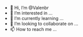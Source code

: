 - 👋 Hi, I’m @Valenbr
- 👀 I’m interested in ...
- 🌱 I’m currently learning ...
- 💞️ I’m looking to collaborate on ...
- 📫 How to reach me ...

<!---
Valenbr/Valenbr is a ✨ special ✨ repository because its `README.md` (this file) appears on your GitHub profile.
You can click the Preview link to take a look at your changes.
--->
